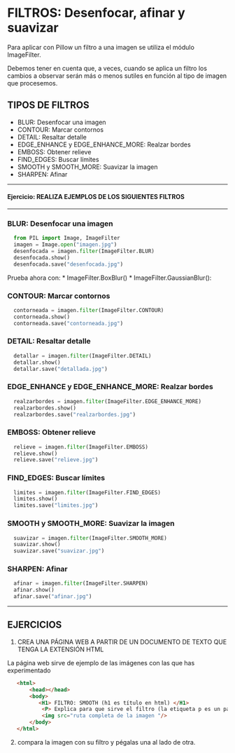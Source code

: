 # FILTROS:  Desenfocar, afinar y suavizar

Para aplicar con Pillow un filtro a una imagen se utiliza el módulo ImageFilter. 

Debemos tener en cuenta que, a veces, cuando se aplica un filtro los cambios a observar serán más o menos sutiles en función al tipo de imagen que procesemos.

## TIPOS DE FILTROS

* BLUR: Desenfocar una imagen
* CONTOUR: Marcar contornos
* DETAIL: Resaltar detalle
* EDGE_ENHANCE y EDGE_ENHANCE_MORE: Realzar bordes
* EMBOSS: Obtener relieve
* FIND_EDGES: Buscar límites
* SMOOTH y SMOOTH_MORE: Suavizar la imagen
* SHARPEN: Afinar
---
#### Ejercicio: REALIZA EJEMPLOS DE LOS SIGUIENTES FILTROS
---

### BLUR: Desenfocar una imagen

  ```python
    from PIL import Image, ImageFilter
    imagen = Image.open("imagen.jpg")
    desenfocada = imagen.filter(ImageFilter.BLUR)
    desenfocada.show()
    desenfocada.save("desenfocada.jpg")
  ```

   Prueba ahora con:
     * ImageFilter.BoxBlur() 
     * ImageFilter.GaussianBlur():
     
### CONTOUR: Marcar contornos

  ```python
    contorneada = imagen.filter(ImageFilter.CONTOUR)
    contorneada.show()
    contorneada.save("contorneada.jpg")
  ```

### DETAIL: Resaltar detalle

  ```python
    detallar = imagen.filter(ImageFilter.DETAIL)
    detallar.show()
    detallar.save("detallada.jpg")
  ```
### EDGE_ENHANCE y EDGE_ENHANCE_MORE: Realzar bordes

  ```python
    realzarbordes = imagen.filter(ImageFilter.EDGE_ENHANCE_MORE)
    realzarbordes.show()
    realzarbordes.save("realzarbordes.jpg")
  ```
### EMBOSS: Obtener relieve

  ```python
    relieve = imagen.filter(ImageFilter.EMBOSS)
    relieve.show()
    relieve.save("relieve.jpg")
  ```
### FIND_EDGES: Buscar límites

  ```python
    limites = imagen.filter(ImageFilter.FIND_EDGES)
    limites.show()
    limites.save("limites.jpg")
  ```
### SMOOTH y SMOOTH_MORE: Suavizar la imagen

  ```python
    suavizar = imagen.filter(ImageFilter.SMOOTH_MORE)
    suavizar.show()
    suavizar.save("suavizar.jpg")
  ```
### SHARPEN: Afinar

  ```python
    afinar = imagen.filter(ImageFilter.SHARPEN)
    afinar.show()
    afinar.save("afinar.jpg")

  ```
---
## EJERCICIOS

1.  CREA UNA PÁGINA WEB A PARTIR DE UN DOCUMENTO DE TEXTO QUE TENGA LA EXTENSIÓN HTML

  La página web sirve de ejemplo de las imágenes con las que has experimentado
   
   ```html
      <html>
          <head></head>
          <body>
             <H1> FILTRO: SMOOTH (h1 es título en html) </H1>
              <P> Explica para que sirve el filtro (la etiqueta p es un párrafo en html) </p>
              <img src="ruta completa de la imagen "/>
          </body>
      </html>
  ```

2. compara la imagen con su filtro y pégalas una al lado de otra.
